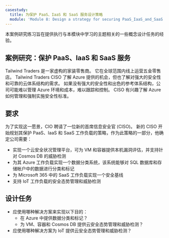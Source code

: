 ```yaml
---
casestudy:
  title: 为保护 PaaS、IaaS 和 SaaS 服务设计策略
  module: 'Module 8: Design a strategy for securing PaaS_IaaS_and_SaaS services'
---
```


本案例研究练习旨在提供执行与本模块中学习的主题相关的一些概念设计任务的经验。

## <a name="case-study-securing-paas-iaas-and-saas-services"></a>案例研究：保护 PaaS、IaaS 和 SaaS 服务

Tailwind Traders 是一家虚构的家装零售商。 它在全球范围内线上运营五金零售店。 Tailwind Traders CISO 了解 Azure 提供的机会，但也了解对强大的安全性和可靠的云体系结构的需求。 如果没有强大的安全性和出色的参考体系结构，公司可能难以管理 Azure 环境和成本，难以跟踪和控制。 CISO 有兴趣了解 Azure 如何管理和强制实施安全性标准。

## <a name="requirements"></a>要求

为了实现这一愿景，CIO 聘请了一位新的首席信息安全官 (CISO)。 新的 CISO 开始规划其保护 PaaS、IaaS 和 SaaS 工作负载的策略，作为此策略的一部分，他确定公司需要：

-   实现一个云安全状况管理平台，可为 VM 和容器提供本机漏洞评估，并支持针对 Cosmos DB 的威胁检测
-   为其 Azure 工作负载实现一个数据分类系统，该系统能够对 SQL 数据库和存储帐户中的数据进行分类和标记
-   为 Microsoft 365 中的 SaaS 工作负载实现一个安全基线 
-   支持 IoT 工作负载的安全态势管理和威胁检测

## <a name="design-tasks"></a>设计任务

* 应使用哪种解决方案来实现以下目的：
   - 在 Azure 中提供数据分类和标记？
   - 为 VM、容器和 Cosmos DB 提供云安全态势管理和威胁检测？
* 应使用哪种解决方案为 IoT 提供云安全态势管理和威胁检测？

